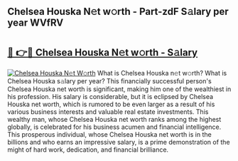 ## Chelsea Houska N𝚎t w𝚘rth - Part-zdF S𝚊lary per year WVfRV

# <h2><a href="http://gc3dmu.nevu.top/?p=Chelsea+Houska">🔗 👉🔴 Chelsea Houska N𝚎t w𝚘rth - S𝚊lary</a></h2>

[![Chelsea Houska N𝚎t W𝚘rth](https://i.imgur.com/Oavwk0R.jpeg)](http://gc3dmu.nevu.top/?p=Chelsea+Houska)
What is Chelsea Houska n𝚎t w𝚘rth? What is Chelsea Houska s𝚊lary per year?
This financially successful person's Chelsea Houska net worth is significant, making him one of the wealthiest in his profession. His salary is considerable, but it is eclipsed by Chelsea Houska net worth, which is rumored to be even larger as a result of his various business interests and valuable real estate investments. This wealthy man, whose Chelsea Houska net worth ranks among the highest globally, is celebrated for his business acumen and financial intelligence. This prosperous individual, whose Chelsea Houska net worth is in the billions and who earns an impressive salary, is a prime demonstration of the might of hard work, dedication, and financial brilliance.
